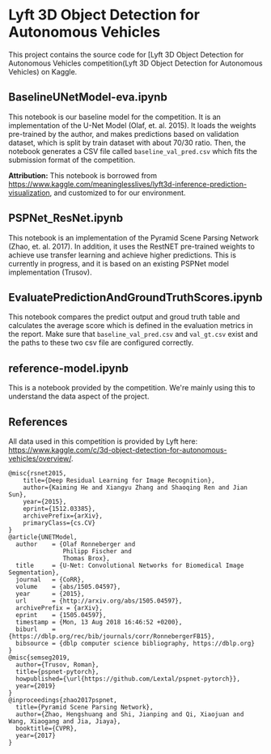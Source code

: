 # Lyft 3D Object Detection for Autonomous Vehicles
This project contains the source code for [Lyft 3D Object Detection for Autonomous Vehicles competition(Lyft 3D Object Detection for Autonomous Vehicles) on Kaggle.

## BaselineUNetModel-eva.ipynb
This notebook is our baseline model for the competition.  It is an implementation of the U-Net Model (Olaf, et. al. 2015). It loads the weights pre-trained by the author, and makes predictions based on validation dataset, which is split by train dataset with about 70/30 ratio. Then, the notebook generates a CSV file called `baseline_val_pred.csv` which fits the submission format of the competition.  

**Attribution:** This notebook is borrowed from https://www.kaggle.com/meaninglesslives/lyft3d-inference-prediction-visualization, and customized to for our environment.

## PSPNet_ResNet.ipynb
This notebook is an implementation of the Pyramid Scene Parsing Network (Zhao, et. al. 2017).  In addition, it uses the RestNET pre-trained weights to achieve use transfer learning and achieve higher predictions.  This is currently in progress, and it is based on an existing PSPNet model implementation (Trusov).

## EvaluatePredictionAndGroundTruthScores.ipynb
This notebook compares the predict output and groud truth table and calculates the average score which is defined in the evaluation metrics in the report. Make sure that `baseline_val_pred.csv` and `val_gt.csv` exist and the paths to these two csv file are configured correctly.

## reference-model.ipynb
This is a notebook provided by the competition. We're mainly using this to understand the data aspect of the project.

## References
All data used in this competition is provided by Lyft here: https://www.kaggle.com/c/3d-object-detection-for-autonomous-vehicles/overview/.
```
@misc{rsnet2015,
    title={Deep Residual Learning for Image Recognition},
    author={Kaiming He and Xiangyu Zhang and Shaoqing Ren and Jian Sun},
    year={2015},
    eprint={1512.03385},
    archivePrefix={arXiv},
    primaryClass={cs.CV}
}
@article{UNETModel,
  author    = {Olaf Ronneberger and
               Philipp Fischer and
               Thomas Brox},
  title     = {U-Net: Convolutional Networks for Biomedical Image Segmentation},
  journal   = {CoRR},
  volume    = {abs/1505.04597},
  year      = {2015},
  url       = {http://arxiv.org/abs/1505.04597},
  archivePrefix = {arXiv},
  eprint    = {1505.04597},
  timestamp = {Mon, 13 Aug 2018 16:46:52 +0200},
  biburl    = {https://dblp.org/rec/bib/journals/corr/RonnebergerFB15},
  bibsource = {dblp computer science bibliography, https://dblp.org}
}
@misc{semseg2019,
  author={Trusov, Roman},
  title={pspnet-pytorch},
  howpublished={\url{https://github.com/Lextal/pspnet-pytorch}},
  year={2019}
}
@inproceedings{zhao2017pspnet,
  title={Pyramid Scene Parsing Network},
  author={Zhao, Hengshuang and Shi, Jianping and Qi, Xiaojuan and Wang, Xiaogang and Jia, Jiaya},
  booktitle={CVPR},
  year={2017}
}
```
